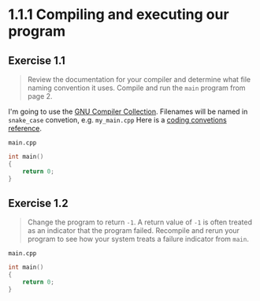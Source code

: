 # 1.1.1 Compiling and executing our program

## Exercise 1.1
> Review the documentation for your compiler and determine what file naming convention it uses. Compile and run the `main` program from page 2.

I'm going to use the [GNU Compiler Collection](https://gcc.gnu.org/). Filenames will be named in `snake_case` convetion, e.g. `my_main.cpp` Here is a [coding convetions reference](https://gcc.gnu.org/codingconventions.html).

`main.cpp`
```cpp
int main()
{
    return 0;
}
```

## Exercise 1.2
> Change the program to return `-1`. A return value of `-1` is often treated as an indicator that the program failed. Recompile and rerun your program to see how your system treats a failure indicator from `main`.

`main.cpp`
```cpp
int main()
{
    return 0;
}
```
